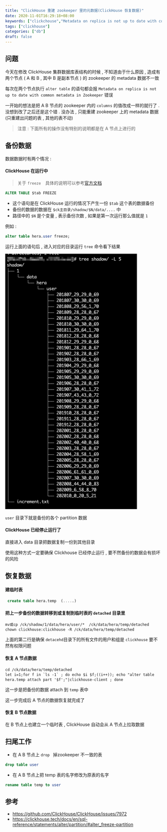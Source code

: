 ```yaml
---
title: "ClickHouse 重建 zookeeper 里的元数据(ClickHouse 恢复数据)"
date: 2020-11-01T16:29:18+08:00
keywords: ["clickchouse","Metadata on replica is not up to date with common metadata in Zookeeper","重建 zookeeper","clickhouse 恢复"]
tags: ["clickhouse"]
categories: ["db"]
draft: false
---
```


## 问题

今天在修改 ClickHouse 集群数据库表结构的时候 , 不知道由于什么原因 , 造成有两个节点 ( A 和 B , 其中 B 是副本节点 ) 的 zookeeper 的 metadata 数据不一致 

每次在两个节点执行 `alter table` 的语句都会报  `Metadata on replica is not up to date with common metadata in Zookeeper`  错误 

一开始的想法是把 A B 节点的 zookeeper 内的 `columns` 的值改成一样的就行了 . 没想到改了之后还是这个错 . 没办法 , 只能重建 zookeeper 上的 metadata 数据 (只重建出问题的表 , 其他的表不动)

>	注意 : 下面所有的操作没有特别的说明都是在 A 节点上进行的



## 备份数据

数据数据时有两个情况 :

#### ClickHouse 在运行中

>  关于 `freeze  `具体的说明可以参考[官方文档](https://clickhouse.tech/docs/en/sql-reference/statements/alter/partition/#alter_freeze-partition)

```sql
ALTER TABLE $tab FREEZE
```

* 这个语句是在 ClickHouse 运行的情况下产生一份 `$tab` 这个表的数据备份
* 备份的数据的数据在 `$ck主目录/shadow/$N/data/....` 中
* 路径中的 `$N`  是个变量 , 表示备份次数 , 如果是第一次运行那么值就是 `1`

例如 : 

```sql
alter table hera.user freeze;
```

运行上面的语句后 , 进入对应的目录运行 `tree` 命令看下结果 

![image-20201101212933284](image-20201101212933284.png)

`user` 目录下就是备份的各个 partition 数据

#### ClickHouse 已经停止运行了

直接进入 data 目录把数据复制一份到其他目录

使用这种方式一定要确保 Clickhouse 已经停止运行 , 要不然备份的数据会有损坏的风险



## 恢复数据
#### 建临时表

 ```sql
  create table hera.temp  (.....)
 ```



#### 把上一步备份的数据转移到或复制到临时表的 `detached` 目录里

```shell
mv或cp /ck/shadow/1/data/hera/user/*  /ck/data/hera/temp/detached
chown clickhouse:clickhouse -R /ck/data/hera/temp/detached
```

上面的第二行是确保 `detacehd`目录下的所有文件的用户和组是 `clickhouse` 要不然有权限问题



#### 恢复 A 节点数据

```shell
cd /ck/data/hera/temp/detached
let i=1;for f in `ls -1` ; do echo $i $f;((i++)); echo "alter table hera.temp attach part '$f';"|clickhouse-client ; done
```

这一步是把备份的数据 attach 到 `temp` 表中

这一步完成后 A 节点的数据恢复就完成了



#### 恢复 B 节点数据

在 B 节点上也建立一个临时表 , ClickHouse 自动会从 A 节点上拉取数据



## 扫尾工作

* 在 A B 节点上 `drop ` 掉zookeeper 不一致的表

```sql
drop table user
```
* 在 A B 节点上把 temp 表的名字修改为原表的名字
```sql
rename table temp to user
```



## 参考

* https://github.com/ClickHouse/ClickHouse/issues/7972
* https://clickhouse.tech/docs/en/sql-reference/statements/alter/partition/#alter_freeze-partition
